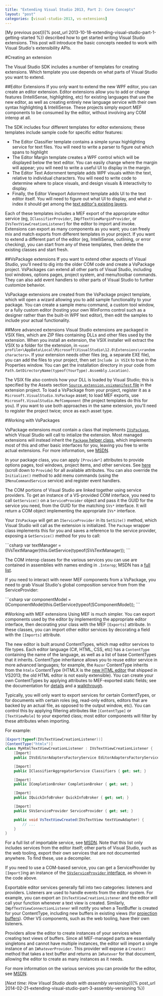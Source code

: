 ```yaml
---
title: "Extending Visual Studio 2013, Part 2: Core Concepts"
layout: "post"
categories: [visual-studio-2013, vs-extensions]
---
```


[My previous post]({% post_url 2013-10-18-extending-visual-studio-part-1-getting-started %}) described how to get started writing Visual Studio extensions.  This post will introduce the basic concepts needed to work with Visual Studio's extensibility APIs.

#Creating an extension

The Visual Studio SDK includes a number of templates for creating extensions.  Which template you use depends on what parts of Visual Studio you want to extend.

##Editor Extensions
If you only want to extend the new WPF editor, you can create an editor extension.  Editor extensions allow you to add or change features (IntelliSense, highlighting, etc) for existing languages that use the new editor, as well as creating entirely new language service with their own syntax highlighting & IntelliSense.  These projects simply export MEF components to be consumed by the editor, without involving any COM interop at all.  

The SDK includes four different templates for editor extensions; these templates include sample code for specific editor features:

 - The Editor Classifier template contains a simple synax highlighting service for text files.  You will need to write a parser to figure out which spans to highlight
 - The Editor Margin template creates a WPF control which will be displayed below the text editor.  You can easily change where the margin will appear; you will need to write a useful UI to display in the margin.
 - The Editor Text Adornment template adds WPF visuals within the text, relative to individual characters.  You will need to write code to determine where to place visuals, and design visuals & interactivity to display.
 - Finally, the Editor Viewport Adornment template adds UI to the text editor itself.  You will need to figure out what UI to display, and what z-index it should get among the [text editor's existing layers](http://msdn.microsoft.com/en-us/library/microsoft.visualstudio.text.editor.predefinedadornmentlayers).

Each of these templates includes a MEF export of the appropriate editor service (eg, `IClassifierProvider`, `IWpfTextViewMarginProvider`, or `IVsTextViewCreationListener`) for the editor to import and invoke.  Extensions can export as many components as you want; you can freely mix and match exports from different templates in your project.  If you want to extend a different part of the editor (eg, IntelliSense, outlining, or error checking), you can start from any of these templates, then delete the existing classes and start fresh.

##VsPackage extensions
If you want to extend other aspects of Visual Studio, you'll need to dig into the older COM code and create a VsPackage project.  VsPackages can extend all other parts of Visual Studio, including tool windows, options pages, project system, and menu/toolbar commands.  They can also add event handlers to other parts of Visual Studio to further customize behavior.

VsPackage extensions are created from the VsPackage project template, which will open a wizard allowing you to add sample functionality to your package.  You can create a sample menu command, a custom tool window, or a fully custom editor (hosting your own WinForms control such as a designer rather than the built-in WPF text editor), then edit the samples to include your actual functionality.


##More advanced extensions
Visual Studio extensions are packaged in VSIX files, which are ZIP files containing DLLs and other files used by the extension.  When you install an extension, the VSIX installer will extract the VSIX to a folder for the extension, in `<user profile>\AppData\Local\Microsoft\VisualStudio\12.0\Extensions\<random characters>`.  If your extension needs other files (eg, a separate EXE file), you can add the files to your project, then set `Include in VSIX` to true in the Properties window.  You can get the installation directory in your code from `Path.GetDirectoryName(typeof(YourType).Assembly.Location)`.

The VSIX file also controls how your DLL is loaded by Visual Studio; this is specified by the Assets section [`Source.extension.vsixmanifest` file](http://msdn.microsoft.com/en-us/library/vstudio/ee943167.aspx) in the extension project.  To load a VsPackage from your project, register it as a `Microsoft.VisualStudio.VsPackage` asset; to load MEF exports, use `Microsoft.VisualStudio.MefComponent` (the project templates do this for you).  If you want to use both approaches in the same extension, you'll need to register the project twice; once as each asset type.

#Working with VsPackages

VsPackage extensions must contain a class that implements [`IVsPackage`](http://msdn.microsoft.com/en-us/library/microsoft.visualstudio.shell.interop.ivspackage), which Visual Studio will call to intialize the extension.  Most managed extensions will instead inherit the [`Package` helper class](http://msdn.microsoft.com/en-us/library/microsoft.visualstudio.shell.package), which implements most of this and other basic interfaces for you, leaving you free to write actual extensions.  For more information, see [MSDN](http://msdn.microsoft.com/en-us/library/vstudio/bb166209.aspx "Managed VSPackages").

In your package class, you can apply `[Provide*]` attributes to provide options pages, tool windows, project items, and other services.  See [here](http://msdn.microsoft.com/en-us/library/Microsoft.VisualStudio.Shell%28v=vs.110%29.aspx#typeList) (scroll down to `Provide`) for all available attributes.  You can also override the `Initialize()` method to add menu commands (using the `IMenuCommandService` service) and register event handlers.

The COM portions of Visual Studio are linked together using service providers.  To get an instance of a VS-provided COM interface, you need to call `GetService()` on a `ServiceProvider` object and pass it the GUID for the service you need, from the GUID for the matching `SVs*` interface.  It will return a COM object implementing the appropriate `IVs*` interface.  

Your `IVsPackage` will get an `IServiceProvider` in its `SetSite()` method, which Visual Studio will call as the extension is initialized.  The `Package` wrapper class implements this for you and saves a reference to the service provider, exposing a `GetService()` method for you to call:

<div class="small"></div>
```csharp
var textManager = (IVsTextManager)this.GetService(typeof(SVsTextManager));
```

The COM interop classes for the various services you can use are contained in assemblies with names ending in `.Interop`; MSDN has a [full list](http://msdn.microsoft.com/en-us/library/vstudio/bb164686.aspx).

If you need to interact with newer MEF components from a VsPackage, you need to grab Visual Studio's global composition service from from the ServiceProvider:

<div class="small"></div>
```csharp
var componentModel = (IComponentModel)this.GetService(typeof(SComponentModel));
```

#Working with MEF extensions
Using MEF is much simpler.  You can export components used by the editor by implementing the appropriate editor interface, then decorating your class with the MEF `[Exports]` attribute.  In these classes, you can import other editor services by decorating a field with the `[Imports]` attribute.

The new editor is built around ContentTypes, which map editor services to file types.  Each editor language (C#, HTML, CSS, etc) has a `ContentType` containing the name of the language, as well as a list of base ContentTypes that it inherits.  ContentType inheritance allows you to reuse editor service in more advanced languages; for example, the `Razor` ContentType inherits from the `htmlx` ContentType  (HTMLX is the [new HTML editor](http://madskristensen.net/post/my-road-to-visual-studio-2013) that shipped in VS2013; the old HTML editor is not easily extensible).  You can create your own ContentTypes by applying attributes to MEF-exported static fields; see the documentation for [details](http://msdn.microsoft.com/en-us/library/dd885244.aspx#sectionToggle0) and a [walkthrough](http://msdn.microsoft.com/en-us/library/ee372313.aspx).

Typically, you will only want to export services for certain ContentTypes, or for documents with certain roles (eg, read-only editors, editors that are backed by an actual file, as opposed to the output window, etc).  You can control this by applying filtering attributes like `[ContentType]` or `[TextViewRole]` to your exported class; most editor components will filter by these attributes when importing.

For example:

```csharp
[Export(typeof(IVsTextViewCreationListener))]
[ContentType("htmlx")]
class MyHtmlTextViewCreationListener : IVsTextViewCreationListener {
    [Import]
    public IVsEditorAdaptersFactoryService EditorAdaptersFactoryService { get; set; }

    [Import]
    public IClassifierAggregatorService Classifiers { get; set; }

    [Import]
    public ICompletionBroker CompletionBroker { get; set; }

    [Import]
    public IQuickInfoBroker QuickInfoBroker { get; set; }

    [Import]
    public SVsServiceProvider ServiceProvider { get; set; }

    public void VsTextViewCreated(IVsTextView textViewAdapter) {
        // ...
    }
}
```

For a full list of importable service, see [MSDN](http://msdn.microsoft.com/en-us/library/dd885243.aspx "Editor Imports").  Note that this list only includes services from the editor itself; other parts of Visual Studio, such as the web tooling, export their own services that are not documented anywhere.  To find these, use a decompiler.

If you need to use a COM-based service, you can get a ServiceProvider by `[Import]`ing an instance of the [`SVsServiceProvider` interface](http://msdn.microsoft.com/en-us/library/microsoft.visualstudio.shell.svsserviceprovider.aspx), as shown in the code above.

Exportable editor services generally fall into two categories: listeners and providers.  Listeners are used to handle events from the editor system.  For example, you can export an `IVsTextViewCreationListener` and the editor will call your function whenever a text view is created.  Similarly, `IWpfTextViewConnectionListener` will notify you when a TextBuffer is created for your ContentType, including new buffers in existing views  (for [projection buffers](http://msdn.microsoft.com/en-us/library/dd885240.aspx#projection)).  Other VS components, such as the web tooling, have their own listeners.

Providers allow the editor to create instances of your services when creating text views of buffers.  Since all MEF-managed parts are essentially singletons and cannot have multiple instances, the editor will import a single instance of an <code>I<i>Whatever</i>Provider</code>.  This provider will expose a `Create()` method that takes a text buffer and returns an  <code>I<i>Whatever</i></code> for that document, allowing the editor to create as many instances as it needs.

For more information on the various services you can provide for the editor, see [MSDN](http://msdn.microsoft.com/en-us/library/dd885244.aspx "Editor Extension Points").

[_Next time: How Visual Studio deals with assembly versioning_]({% post_url 2014-02-21-extending-visual-studio-part-3-assembly-versioning %})